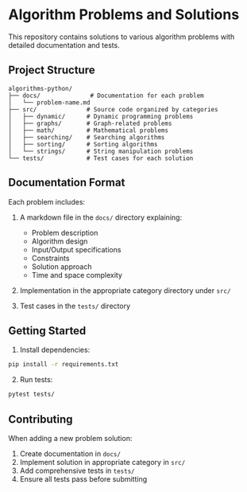 # Algorithm Problems and Solutions

This repository contains solutions to various algorithm problems with detailed documentation and tests.

## Project Structure

```
algorithms-python/
├── docs/              # Documentation for each problem
│   └── problem-name.md
├── src/              # Source code organized by categories
│   ├── dynamic/      # Dynamic programming problems
│   ├── graphs/       # Graph-related problems
│   ├── math/         # Mathematical problems
│   ├── searching/    # Searching algorithms
│   ├── sorting/      # Sorting algorithms
│   └── strings/      # String manipulation problems
└── tests/            # Test cases for each solution
```

## Documentation Format

Each problem includes:
1. A markdown file in the `docs/` directory explaining:
   - Problem description
   - Algorithm design
   - Input/Output specifications
   - Constraints
   - Solution approach
   - Time and space complexity

2. Implementation in the appropriate category directory under `src/`
3. Test cases in the `tests/` directory

## Getting Started

1. Install dependencies:
```bash
pip install -r requirements.txt
```

2. Run tests:
```bash
pytest tests/
```

## Contributing

When adding a new problem solution:
1. Create documentation in `docs/`
2. Implement solution in appropriate category in `src/`
3. Add comprehensive tests in `tests/`
4. Ensure all tests pass before submitting